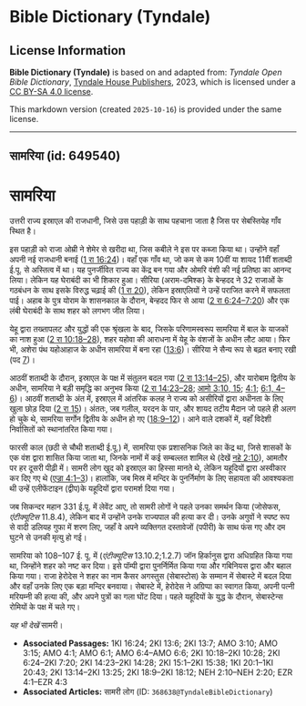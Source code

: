 # Bible Dictionary (Tyndale)

## License Information

**Bible Dictionary (Tyndale)** is based on and adapted from: _Tyndale Open Bible Dictionary_, [Tyndale House Publishers](https://tyndaleopenresources.com/), 2023, which is licensed under a [CC BY-SA 4.0 license](https://creativecommons.org/licenses/by-sa/4.0/legalcode.en).

This markdown version (created `2025-10-16`) is provided under the same license.



--------------------------------

## सामरिया (id: 649540)

सामरिया
=======

उत्तरी राज्य इस्राएल की राजधानी, जिसे उस पहाड़ी के साथ पहचाना जाता है जिस पर सेबस्तियेह गाँव स्थित है।

इस पहाड़ी को राजा ओम्री ने शेमेर से खरीदा था, जिस कबीले ने इस पर कब्जा किया था। उन्होंने वहाँ अपनी नई राजधानी बनाई ([1 रा 16:24](https://ref.ly/1Kgs16:24))। वहाँ एक गाँव था, जो कम से कम 10वीं या शायद 11वीं शताब्दी ई.पू. से अस्तित्व में था। यह पुनर्जीवित राज्य का केंद्र बन गया और ओमरि वंशी की नई प्रतिष्ठा का आनन्द लिया। लेकिन यह घेराबंदी का भी शिकार हुआ। सीरिया (अराम\-दमिश्क) के बेन्हदद ने 32 राजाओं के गठबंधन के साथ इसके विरुद्ध चढ़ाई की ([1 रा 20](https://ref.ly/1Kgs20:1-1Kgs20:43)), लेकिन इस्राएलियों ने उन्हें पराजित करने में सफलता पाई। अहाब के पुत्र योराम के शासनकाल के दौरान, बेन्हदद फिर से आया ([2 रा 6:24–7:20](https://ref.ly/2Kgs6:24-2Kgs7:20)) और एक लंबी घेराबंदी के साथ शहर को लगभग जीत लिया।

येहू द्वारा तख्तापलट और युद्धों की एक श्रृंखला के बाद, जिसके परिणामस्वरूप सामरिया में बाल के याजकों का नाश हुआ ([2 रा 10:18–28](https://ref.ly/2Kgs10:18-2Kgs10:28)), शहर यहोवा की आराधना में येहू के वंशजों के अधीन लौट आया। फिर भी, अशेरा पंथ यहोआहाज के अधीन सामरिया में बना रहा ([13:6](https://ref.ly/2Kgs13:6))। सीरिया ने सैन्य रूप से बढ़त बनाए रखी (पद [7](https://ref.ly/2Kgs13:7))।

आठवीं शताब्दी के दौरान, इस्राएल के पक्ष में संतुलन बदल गया ([2 रा 13:14–25](https://ref.ly/2Kgs13:14-2Kgs13:25)), और यारोबाम द्वितीय के अधीन, सामरिया ने बड़ी समृद्धि का अनुभव किया ([2 रा 14:23–28](https://ref.ly/2Kgs14:23-2Kgs14:28); [आमो 3:10, 15](https://ref.ly/Amos3:10,Amos3:15); [4:1](https://ref.ly/Amos4:1); [6:1, 4–6](https://ref.ly/Amos6:1,Amos6:4-Amos6:6))। आठवीं शताब्दी के अंत में, इस्राएल में आंतरिक कलह ने राज्य को असीरियों द्वारा अधीनता के लिए खुला छोड़ दिया ([2 रा 15](https://ref.ly/2Kgs15:1-2Kgs15:38))। अंततः, जब गलील, यरदन के पार, और शायद तटीय मैदान जो पहले ही अलग हो चुके थे, सामरिया सर्गोन द्वितीय के अधीन हो गए ([18:9–12](https://ref.ly/2Kgs18:9-2Kgs18:12))। आने वाले दशकों में, वहाँ विदेशी निर्वासितों को स्थानांतरित किया गया।

फारसी काल (छठी से चौथी शताब्दी ई.पू.) में, सामरिया एक प्रशासनिक जिले का केंद्र था, जिसे शासकों के एक वंश द्वारा शासित किया जाता था, जिनके नामों में कई सम्बल्लत शामिल थे (देखें [नहे 2:10](https://ref.ly/Neh2:10-Neh2:20)), आमतौर पर हर दूसरी पीढ़ी में। सामरी लोग खुद को इस्राएल का हिस्सा मानते थे, लेकिन यहूदियों द्वारा अस्वीकार कर दिए गए थे ([एज्रा 4:1–3](https://ref.ly/Ezra4:1-Ezra4:3))। हालांकि, जब मिस्र में मन्दिर के पुनर्निर्माण के लिए सहायता की आवश्यकता थी उन्हें एलीफेंटाइन (द्वीप)के यहूदियों द्वारा परामर्श दिया गया।

जब सिकन्दर महान 331 ई.पू. में लेवेंट आए, तो सामरी लोगों ने पहले उनका समर्थन किया (जोसेफस, *एंटीक्यूटिस* 11\.8\.4\), लेकिन बाद में उन्होंने उनके राज्यपाल की हत्या कर दी। उनके अगुवों ने स्पष्ट रूप से वादी डलियह गुफा में शरण लिए, जहाँ वे अपने व्यक्तिगत दस्तावेजों (पपीरी) के साथ फंस गए और दम घुटने से उनकी मृत्यु हो गई।

सामरिया को 108–107 ई. पू. में (*एंटीक्यूटिस* 13\.10\.2;1\.2\.7\) जॉन हिर्कानुस द्वारा अधिग्रहित किया गया था, जिन्होंने शहर को नष्ट कर दिया। इसे पॉम्पी द्वारा पुनर्निर्मित किया गया और गबिनियस द्वारा और बहाल किया गया। राजा हेरोदेस ने शहर का नाम कैसर अगस्तुस (सेबास्टोस) के सम्मान में सेबास्टे में बदल दिया और वहाँ उनके लिए एक बड़ा मन्दिर बनवाया। सेबास्टे में, हेरोदेस ने अग्रिप्पा का स्वागत किया, अपनी पत्नी मरियम्नी की हत्या की, और अपने पुत्रों का गला घोंट दिया। पहले यहूदियों के युद्ध के दौरान, सेबास्टेन्स रोमियों के पक्ष में चले गए।

*यह भी देखें* सामरी।

* **Associated Passages:** 1KI 16:24; 2KI 13:6; 2KI 13:7; AMO 3:10; AMO 3:15; AMO 4:1; AMO 6:1; AMO 6:4–AMO 6:6; 2KI 10:18–2KI 10:28; 2KI 6:24–2KI 7:20; 2KI 14:23–2KI 14:28; 2KI 15:1–2KI 15:38; 1KI 20:1–1KI 20:43; 2KI 13:14–2KI 13:25; 2KI 18:9–2KI 18:12; NEH 2:10–NEH 2:20; EZR 4:1–EZR 4:3
* **Associated Articles:** सामरी लोग (ID: `368638@TyndaleBibleDictionary`)

